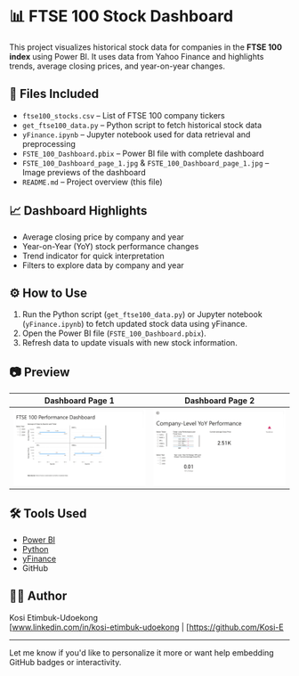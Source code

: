 # 📊 FTSE 100 Stock Dashboard

This project visualizes historical stock data for companies in the **FTSE 100 index** using Power BI. It uses data from Yahoo Finance and highlights trends, average closing prices, and year-on-year changes.

## 📁 Files Included

- `ftse100_stocks.csv` – List of FTSE 100 company tickers
- `get_ftse100_data.py` – Python script to fetch historical stock data
- `yFinance.ipynb` – Jupyter notebook used for data retrieval and preprocessing
- `FSTE_100_Dashboard.pbix` – Power BI file with complete dashboard
- `FSTE_100_Dashboard_page_1.jpg` & `FSTE_100_Dashboard_page_1.jpg` – Image previews of the dashboard
- `README.md` – Project overview (this file)

## 📈 Dashboard Highlights

- Average closing price by company and year
- Year-on-Year (YoY) stock performance changes
- Trend indicator for quick interpretation
- Filters to explore data by company and year

## ⚙️ How to Use

1. Run the Python script (`get_ftse100_data.py`) or Jupyter notebook (`yFinance.ipynb`) to fetch updated stock data using yFinance.
2. Open the Power BI file (`FSTE_100_Dashboard.pbix`).
3. Refresh data to update visuals with new stock information.

## 📷 Preview

| Dashboard Page 1 | Dashboard Page 2 |
|------------------|------------------|
| ![Page 1](FSTE_100_Dashboard_page_1.jpg) | ![Page 2](FSTE_100_Dashboard_page_2.jpg) |

## 🛠 Tools Used

- [Power BI](https://powerbi.microsoft.com/)
- [Python](https://www.python.org/)
- [yFinance](https://pypi.org/project/yfinance/)
- GitHub

## 🙋‍♀️ Author

Kosi Etimbuk-Udoekong  
[www.linkedin.com/in/kosi-etimbuk-udoekong | [https://github.com/Kosi-E

---

Let me know if you'd like to personalize it more or want help embedding GitHub badges or interactivity.
